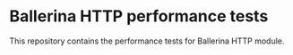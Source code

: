 # Ballerina HTTP performance tests

This repository contains the performance tests for Ballerina HTTP module.
